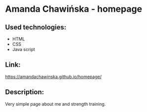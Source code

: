 # Amanda Chawińska - homepage
## Used technologies:
- HTML
- CSS
- Java script

## Link:
https://amandachawinska.github.io/homepage/

## Description:
Very simple page about me and strength training.
